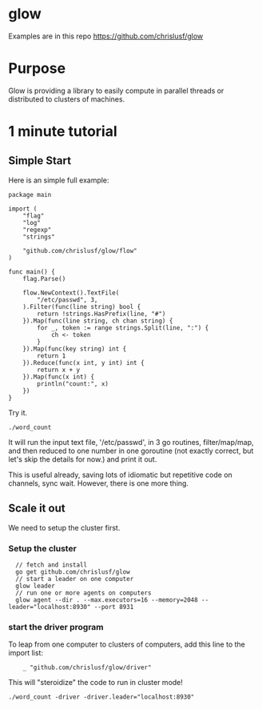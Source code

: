 # glow

Examples are in this repo https://github.com/chrislusf/glow

# Purpose

Glow is providing a library to easily compute in parallel threads or distributed to clusters of machines.

# 1 minute tutorial

## Simple Start

Here is an simple full example:

```
package main

import (
	"flag"
	"log"
	"regexp"
	"strings"

	"github.com/chrislusf/glow/flow"
)

func main() {
	flag.Parse()

	flow.NewContext().TextFile(
		"/etc/passwd", 3,
	).Filter(func(line string) bool {
		return !strings.HasPrefix(line, "#")
	}).Map(func(line string, ch chan string) {
		for _, token := range strings.Split(line, ":") {
			ch <- token
		}
	}).Map(func(key string) int {
		return 1
	}).Reduce(func(x int, y int) int {
		return x + y
	}).Map(func(x int) {
		println("count:", x)
	})
}

```

Try it. 
```
./word_count
```

It will run the input text file, '/etc/passwd', in 3 go routines, filter/map/map, and then reduced to one number in one goroutine (not exactly correct, but let's skip the details for now.) and print it out. 

This is useful already, saving lots of idiomatic but repetitive code on channels, sync wait. However, there is one more thing.

## Scale it out
We need to setup the cluster first.

### Setup the cluster
```
  // fetch and install
  go get github.com/chrislusf/glow
  // start a leader on one computer
  glow leader
  // run one or more agents on computers
  glow agent --dir . --max.executors=16 --memory=2048 --leader="localhost:8930" --port 8931
```
### start the driver program
To leap from one computer to clusters of computers, add this line to the import list:

```
	_ "github.com/chrislusf/glow/driver"
```
This will "steroidize" the code to run in cluster mode! 

```
./word_count -driver -driver.leader="localhost:8930"
```
